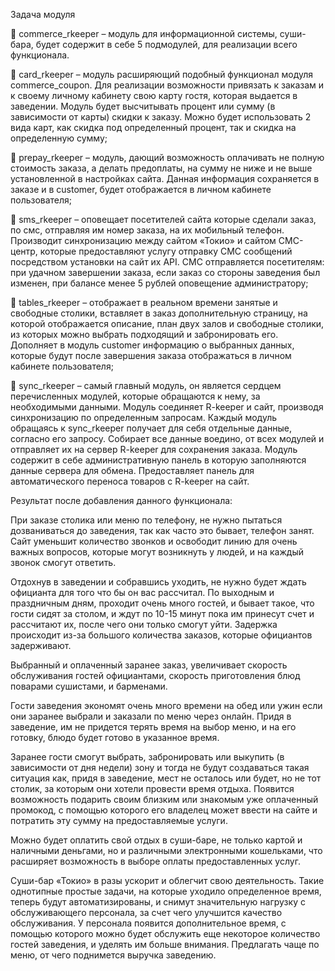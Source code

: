  Задача модуля 

	commerce_rkeeper – модуль для информационной системы, суши-бара, будет содержит в себе 5 подмодулей, для реализации всего функционала.

	card_rkeeper – модуль расширяющий подобный функционал модуля commerce_coupon. Для реализации возможности привязать к заказам и к своему личному кабинету свою карту гостя, которая выдается в заведении. Модуль будет высчитывать процент или сумму (в зависимости от карты) скидки к заказу. Можно будет использовать 2 вида карт, как скидка под определенный процент, так и скидка на определенную сумму;

	prepay_rkeeper – модуль, дающий возможность оплачивать не полную стоимость заказа, а делать предоплаты, на сумму не ниже и не выше установленной в настройках сайта. Данная информация сохраняется в заказе и в customer, будет отображается в личном кабинете пользователя;

	sms_rkeeper – оповещает посетителей сайта которые сделали заказ, по смс, отправляя им номер заказа, на их мобильный телефон. Производит синхронизацию между сайтом «Токио» и сайтом СМС-центр, которые предоставляют услугу отправку СМС сообщений посредством установки на сайт их API. СМС отправляется посетителям: при удачном завершении заказа, если заказ со стороны заведения был изменен, при балансе менее 5 рублей оповещение администратору;

	tables_rkeeper – отображает в реальном времени занятые и свободные столики, вставляет в заказ дополнительную страницу, на которой отображается описание, план двух залов и свободные столики, из которых можно выбрать подходящий и забронировать его. Дополняет в модуль customer информацию о выбранных данных, которые будут после завершения заказа отображаться в личном кабинете пользователя;

	sync_rkeeper – самый главный модуль, он является сердцем перечисленных модулей, которые обращаются к нему, за необходимыми данными. Модуль соединяет R-keeper и сайт, производя синхронизацию по определенным запросам. Каждый модуль обращаясь к sync_rkeeper получает для себя отдельные данные, согласно его запросу. Собирает все данные воедино, от всех модулей и отправляет их на сервер R-keeper для сохранения заказа. Модуль содержит в себе административную панель в которую заполняются данные сервера для обмена. Предоставляет панель для автоматического переноса товаров с R-keeper на сайт.


Результат после добавления данного функционала:

При заказе столика или меню по телефону, не нужно пытаться дозваниваться до заведения, так как часто это бывает, телефон занят. Сайт уменьшит количество звонков и освободит линию для очень важных вопросов, которые могут возникнуть у людей, и на каждый звонок смогут ответить.

Отдохнув в заведении и собравшись уходить, не нужно будет ждать официанта для того что бы он вас рассчитал. По выходным и праздничным дням, проходит очень много гостей, и бывает такое, что гости сидят за столом, и ждут по 10-15 минут пока им принесут счет и рассчитают их, после чего они только смогут уйти. Задержка происходит из-за большого количества заказов, которые официантов задерживают.

Выбранный и оплаченный заранее заказ, увеличивает скорость обслуживания гостей официантами, скорость приготовления блюд поварами сушистами, и барменами.

Гости заведения экономят очень много времени на обед или ужин если они заранее выбрали и заказали по меню через онлайн. Придя в заведение, им не придется терять время на выбор меню, и на его готовку, блюдо будет готово в указанное время.

Заранее гости смогут выбрать, забронировать или выкупить (в зависимости от дня недели) зону и тогда не будут создаваться такая ситуация как, придя в заведение, мест не осталось или будет, но не тот столик, за которым они хотели провести время отдыха.
Появится возможность подарить своим близким или знакомым уже оплаченный промокод, с помощью которого его владелец может ввести на сайте и потратить эту сумму на предоставляемые услуги.

Можно будет оплатить свой отдых в суши-баре, не только картой и наличными деньгами, но и различными электронными кошельками, что расширяет возможность в выборе оплаты предоставленных услуг.

Суши-бар «Токио» в разы ускорит и облегчит свою деятельность. Такие однотипные простые задачи, на которые уходило определенное время, теперь будут автоматизированы, и снимут значительную нагрузку с обслуживающего персонала, за счет чего улучшится качество обслуживания. У персонала появится дополнительное время, с помощью которого можно будет обслужить еще некоторое количество гостей заведения, и уделять им больше внимания. Предлагать чаще по меню, от чего поднимется выручка заведению.
